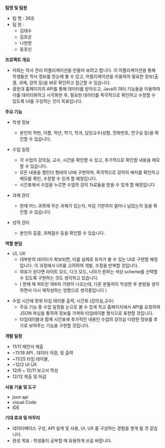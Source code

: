 
**팀명 및 팀원**
- 팀 명 : 26조
- 팀 원 :
    - 김태수
    - 김호균
    - 나현영
    - 동호신

**프로젝트 개요**
<!--
학사 관리 어플리케이션

목적 : 이 프로젝트는 학생 개인이 공부할 때 도움이 되는 시스템을 Java에서 API 활용하여 다양한 기능을 실습. 
목표 : 성공적으로 API를 사용해서 어플리케이션 빌드.
-->

<!-- 나현영 (240자) -->
- 저희는 학사 관리 어플리케이션을 만들어 보려고 합니다.
이 어플리케이션을 통해 학생들은 학사 정보를 한눈에 볼 수 있고, 어플리케이션을 이용하여 필요한 정보(출결, 과제, 강의 등)을 바로 확인하고 접근할 수 있습니다.
- 광운대 홈페이지의 API를 통해 데이터를 받아오고, Java의 여러 기능들을 이용하여 이를 데이터화하고 시각화한 후, 필요한 데이터를 즉각적으로 확인하고 수정할 수 있도록
UI를 구성하는 것이 목표입니다.

**주요 기능**
<!--
학생 정보 : 학번 이름 학년 학기 학과 담당교수(성함 전화번호)
수업 일정 : 강의실 교수 *시간(타임 테이블) *캘린더형_메모(학사 일정)
과제 관리 : 마감기한
성적 관리 : 출석관리 과제_점수
-->

<!-- 나현영 (313자) -->
- 학생 정보
    - 본인의 학번, 이름, 학년, 학기, 학과, 담당교수(성함, 전화번호, 연구실 등)을 확인할 수 있습니다.

- 수업 일정
    - 각 수업의 강의실, 교수, 시간을 확인할 수 있고, 추가적으로 확인할 내용을 메모할 수 있습니다. 
    - 모든 내용을 캘린더 형태의 UI에 구현하여, 즉각적으로 강의의 배치를 확인하고 메모를 확인, 수정할 수 있게 할 예정입니다.
    - 시간표에서 수업을 누르면 수업의 강의 자료들을 받을 수 있게 할 예정입니다 <!--(추가 - 김호균 41자 )-->

- 과제 관리
    - 현재 어느 과목에 무슨 과제가 있는지, 마감 기한까지 얼마나 남았는지 등을 확인할 수 있습니다.

- 성적 관리
    - 본인의 출결, 과제점수 등을 확인할 수 있습니다.

**역할 분담**
<!--
전체 : 1 메모 저장 출력 2 시간표 3 나머지 4 UI UX

김태수 : 메모 저장해서 캘린더에 표시(과제 마감)
김호균 : 수업시간에 맞춰 타임 테이블 출력, 시간표 (강의실,교수)
나현영 : UI UX
동호신 : 출석 찍히면 표에 출력, 학생 정보 출력
-->

<!-- 나현영 (본인 파트만, 166자) -->
- UI, UX
    - 대부분의 데이터가 확보되면, 이를 실제로 유저가 볼 수 있는 UI로 구현할 예정입니다. 이 과정에서 UX를 고려하여 개발, 수정을 반복할 것입니다.
    - 여유가 된다면 라이트 모드, 다크 모드, 나아가 원하는 색상 scheme를 선택할 수 있도록 구현하는 것도  생각하고 있습니다.
    - ( 현재 제 파트만 166자 가량이 나오는데, 다른 분들까지 작성한 후 분량을 생각하면서 다시 재작성하는 방향으로 생각중입니다 )

<!-- 김호균 (공백 포함시 199자)-->
- 수업 시간에 맞춰 타임 테이블 출력, 시간표 (강의실,교수)
    - 주요 기능 중 수업 일정을 눈으로 볼 수 있게 학교 홈페이지에서 API를 요청하여 JSON 파싱을 통하여 정보를 가져와 타임테이블 형식으로 표현할 것입니다.
    - 타임테이블과 함께 시간표에 추가적인 내용인 수업의 강의실 다양한 정보를 추가로 보여주는 기능을 구현할 것입니다.

      
**개발 일정**
- 11/11 제안서 제출
- ~11/18 API , 데이터 저장, 및 출력
- ~11/25 타임 테이블, 
- ~12/2 UI UX
- 12/6 ~ 12/11 보고서 작성
- 12/12 제출 및 마감

**사용 기술 및 도구**
- json api
- visual Code
- IDE


**기대 효과 및 마무리**
- 데이터베이스 구성, API 설계 및 사용, UI, UX 를 구성하는 경험을 쌓게 될 것 같습니다.
- 완성 목표 : 학생들이 공부할 때 유용하게 쓰길 바랍니다.
